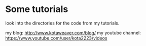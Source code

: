 # Some tutorials

look into the directories for the code from my tutorials.

my blog: http://www.kotaweaver.com/blog/
my youtube channel: https://www.youtube.com/user/kota2223/videos

